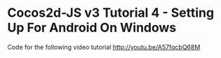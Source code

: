 Cocos2d-JS v3 Tutorial 4 - Setting Up For Android On Windows
============================================================

Code for the following video tutorial http://youtu.be/A57fqcbQ68M
